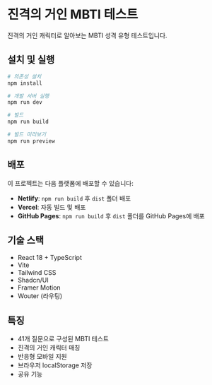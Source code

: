 
# 진격의 거인 MBTI 테스트

진격의 거인 캐릭터로 알아보는 MBTI 성격 유형 테스트입니다.

## 설치 및 실행

```bash
# 의존성 설치
npm install

# 개발 서버 실행
npm run dev

# 빌드
npm run build

# 빌드 미리보기
npm run preview
```

## 배포

이 프로젝트는 다음 플랫폼에 배포할 수 있습니다:

- **Netlify**: `npm run build` 후 `dist` 폴더 배포
- **Vercel**: 자동 빌드 및 배포
- **GitHub Pages**: `npm run build` 후 `dist` 폴더를 GitHub Pages에 배포

## 기술 스택

- React 18 + TypeScript
- Vite
- Tailwind CSS
- Shadcn/UI
- Framer Motion
- Wouter (라우팅)

## 특징

- 41개 질문으로 구성된 MBTI 테스트
- 진격의 거인 캐릭터 매칭
- 반응형 모바일 지원
- 브라우저 localStorage 저장
- 공유 기능

